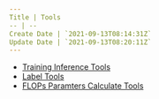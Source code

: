 ```yaml
---
Title | Tools
-- | --
Create Date | `2021-09-13T08:14:31Z`
Update Date | `2021-09-13T08:20:11Z`
---
```

- [Training Inference Tools](/Training_Inference_Tools) 
- [Label Tools](Data_Label_Tools)
- [FLOPs Paramters Calculate Tools]()

